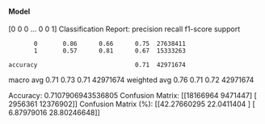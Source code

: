 #### Model
[0 0 0 ... 0 0 1]
Classification Report:
              precision    recall  f1-score   support

           0       0.86      0.66      0.75  27638411
           1       0.57      0.81      0.67  15333263

    accuracy                           0.71  42971674
   macro avg       0.71      0.73      0.71  42971674
weighted avg       0.76      0.71      0.72  42971674

Accuracy: 0.7107906943536805
Confusion Matrix:
[[18166964  9471447]
 [ 2956361 12376902]]
Confusion Matrix (%):
[[42.27660295 22.0411404 ]
 [ 6.87979016 28.80246648]]
